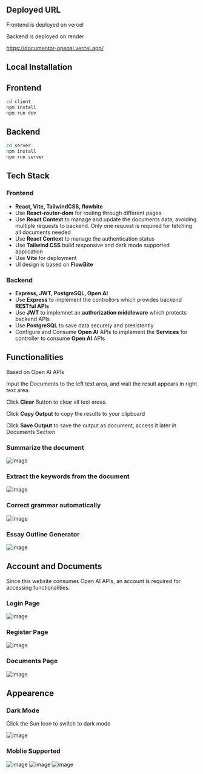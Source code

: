 ## Deployed URL
Frontend is deployed on vercel

Backend is deployed on render

https://documentor-openai.vercel.app/

## Local Installation

## Frontend

```bash
cd client
npm install
npm run dev
```

## Backend

```bash
cd server
npm install
npm run server
```



## Tech Stack

### Frontend

- **React, Vite, TailwindCSS, flowbite**
- Use **React-router-dom** for routing through different pages
- Use **React Context** to manage and update the documents data, avoiding multiple requests to backend. Only one request is required for fetching all documents needed
- Use **React Context** to manage the authentication status 
- Use **Tailwind CSS** build responsive and dark mode supported application
- Use **Vite** for deployment
- UI design is based on **FlowBite**

### Backend

- **Express, JWT, PostgreSQL, Open AI**
- Use **Express** to implement the controllors which provides backend **RESTful APIs**
- Use **JWT** to implemnet an **authorization middleware** which protects backend APIs
- Use **PostgreSQL** to save data securely and presistently
- Configure and Consume **Open AI** APIs to implement the **Services** for controller to consume **Open AI** APIs

## Functionalities

Based on Open AI APIs

Input the Documents to the left text area, and wait the result appears in right text area.

Click **Clear** Button to clear all text areas.

Click **Copy Output** to copy the results to your clipboard

Click **Save Output** to save the output as document, access it later in Documents Section



### Summarize the document

![image](https://user-images.githubusercontent.com/86038626/210541205-8dba07fb-cfcd-4054-b954-d32719f90676.png)






### Extract the keywords from the document



![image](https://user-images.githubusercontent.com/86038626/210541282-39573dbc-0168-4c1a-a56a-420803d57ad7.png)




### Correct grammar automatically



![image](https://user-images.githubusercontent.com/86038626/210541354-e366553c-c687-4cbe-8bb1-26b8302fc9a4.png)




### Essay Outline Generator

![image](https://user-images.githubusercontent.com/86038626/210541438-66d5757b-b394-4d60-a884-d81c24370a3d.png)






## Account and Documents

Since this website consumes Open AI APIs, an account is required for accessing functionalities.

### Login Page

![image](https://user-images.githubusercontent.com/86038626/210541514-bb9b0e7c-ff07-4060-8698-0c3d071ab019.png)




### Register Page

![image](https://user-images.githubusercontent.com/86038626/210541582-a10cc430-c017-4df6-836e-cf139d19492c.png)


### Documents Page

![image](https://user-images.githubusercontent.com/86038626/210541637-318b5725-5fcc-451d-9b31-ea6aaca00c50.png)




## Appearence

### Dark Mode

Click the Sun Icon to switch to dark mode

![image](https://user-images.githubusercontent.com/86038626/210541697-15c8b506-f088-4174-a186-5777f65889b4.png)

### Moblie Supported

![image](https://user-images.githubusercontent.com/86038626/210541797-0ca41ce1-801f-468c-a74f-7c568627e59e.png)
![image](https://user-images.githubusercontent.com/86038626/210541863-616acf2d-c681-4a95-86cc-09f11ec7cf3b.png)
![image](https://user-images.githubusercontent.com/86038626/210541915-07a958aa-1d57-4328-a709-2bf87eb0a0d1.png)



